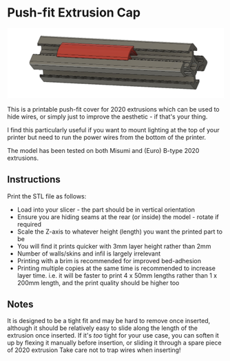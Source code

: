 # Push-fit Extrusion Cap

![Extrusion Cap](./img/extrusioncap.jpg)

This is a printable push-fit cover for 2020 extrusions which can be used to hide wires, or simply just to improve the aesthetic - if that's your thing.

I find this particularly useful if you want to mount lighting at the top of your printer but need to run the power wires from the bottom of the printer.

The model has been tested on both Misumi and (Euro) B-type 2020 extrusions. 

## Instructions

Print the STL file as follows:

* Load into your slicer - the part should be in vertical orientation
* Ensure you are hiding seams at the rear (or inside) the model - rotate if required
* Scale the Z-axis to whatever height (length) you want the printed part to be
* You will find it prints quicker with 3mm layer height rather than 2mm
* Number of walls/skins and infil is largely irrelevant
* Printing with a brim is recommended for improved bed-adhesion
* Printing multiple copies at the same time is recommended to increase layer time. i.e. it will be faster to print 4 x 50mm lengths rather than 1 x 200mm length, and the print quality should be higher too

## Notes

It is designed to be a tight fit and may be hard to remove once inserted, although it should be relatively easy to slide along the length of the extrusion once inserted.
If it's *too* tight for your use case, you can soften it up by flexing it manually before insertion, or sliding it through a spare piece of 2020 extrusion
Take care not to trap wires when inserting!
